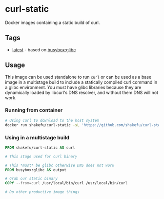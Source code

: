 # curl-static

Docker images containing a static build of curl.

## Tags

- [latest](https://github.com/shakefu/curl-static/blob/master/Dockerfile.glibc) - based on [busybox:glibc](https://hub.docker.com/_/busybox)

## Usage

This image can be used standalone to run `curl` or can be used as a base image
in a multistage build to include a statically compiled curl command in a glibc
environment. You must have glibc libraries because they are dynamically loaded
by libcurl's DNS resolver, and without them DNS will not work.

### Running from container

```bash
# Using curl to download to the host system
docker run shakefu/curl-static -sL 'https://github.com/shakefu/curl-static/archive/master.tgz' > curl-static.tgz
```

### Using in a multistage build

```dockerfile
FROM shakefu/curl-static AS curl

# This stage used for curl binary

# This *must* be glibc otherwise DNS does not work
FROM busybox:glibc AS output

# Grab our static binary
COPY --from=curl /usr/local/bin/curl /usr/local/bin/curl

# Do other productive image things
```
